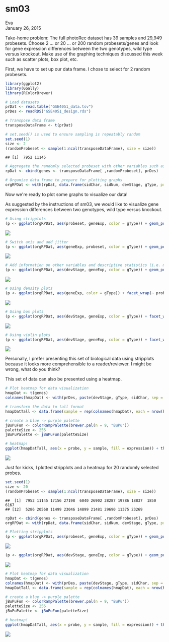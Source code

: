 # sm03
Eva  
January 26, 2015  

Take-home problem: The full photoRec dataset has 39 samples and 29,949 probesets. Choose 2 … or 20 … or 200 random probesets/genes and look for gene expression differences between the two genotypes, wild type versus knockout. Make use of the graphing techniques discussed this week such as scatter plots, box plot, etc.

First, we have to set up our data frame. I chose to select for 2 random probesets. 


```r
library(ggplot2)
library(GGally)
library(RColorBrewer)

# Load datasets
prDat <- read.table("GSE4051_data.tsv")
prDes <- readRDS("GSE4051_design.rds")

# Transpose data frame
transposeDataFrame <- t(prDat)

# set.seed() is used to ensure sampling is repeatably random
set.seed(1)
size <- 2
(randomProbeset <- sample(1:ncol(transposeDataFrame), size = size))
```

```
## [1]  7952 11145
```

```r
# Aggregate the randomly selected probeset with other variables such as devStage and gType.
rpDat <- cbind(genes <- transposeDataFrame[ ,randomProbeset], prDes)

# Organize data frame to prepare for plotting graphs
orgRPDat <- with(rpDat, data.frame(sidChar, sidNum, devStage, gType, probeset = factor(rep(c(colnames(rpDat[1:size])), each = nrow(rpDat))), geneExp = c(genes)))
```

Now we're ready to plot some graphs to visualize our data!

As suggested by the instructions of sm03, we would like to visualize gene expression differences between two genotypes, wild type versus knockout. 


```r
# Using stripplots
(p <- ggplot(orgRPDat, aes(probeset, geneExp, color = gType)) + geom_point())
```

![](sm03_files/figure-html/unnamed-chunk-2-1.png) 

```r
# Switch axis and add jitter
(p <- ggplot(orgRPDat, aes(geneExp, probeset, color = gType)) + geom_point(position = position_jitter(height = 0.1)))
```

![](sm03_files/figure-html/unnamed-chunk-2-2.png) 

```r
# Add information on other variables and descriptive statistics (i.e. mean)
(p <- ggplot(orgRPDat, aes(devStage, geneExp, color = gType)) + geom_point() + facet_wrap(~ probeset) + stat_summary(fun.y = mean, geom = "point", shape = 4, size = 4))
```

![](sm03_files/figure-html/unnamed-chunk-2-3.png) 

```r
# Using density plots
(p <- ggplot(orgRPDat, aes(geneExp, color = gType)) + facet_wrap(~ probeset) + stat_density(geom = "line", position = "identity") + geom_point(aes(y = 0.05), position = position_jitter(height = 0.005)))
```

![](sm03_files/figure-html/unnamed-chunk-2-4.png) 

```r
# Using box plots
(p <- ggplot(orgRPDat, aes(devStage, geneExp, color = gType)) + facet_wrap(~ probeset) + geom_boxplot())
```

![](sm03_files/figure-html/unnamed-chunk-2-5.png) 

```r
# Using violin plots
(p <- ggplot(orgRPDat, aes(devStage, geneExp, color = gType)) + facet_wrap(~ probeset) + geom_violin())
```

![](sm03_files/figure-html/unnamed-chunk-2-6.png) 

Personally, I prefer presenting this set of biological data using stripplots because it looks more comprehensible to a reader/reviewer. I might be wrong, what do you think?

This set of data can also be presented using a heatmap. 


```r
# Plot heatmap for data visualization
hmapDat <- t(genes)
colnames(hmapDat) <- with(prDes, paste(devStage, gType, sidChar, sep = "_"))

# transform the data to tall format
hmapDatTall <- data.frame(sample = rep(colnames(hmapDat), each = nrow(hmapDat)), probe = rownames(hmapDat), expression = c(hmapDat))

# create a blue -> purple palette
jBuPuFun <- colorRampPalette(brewer.pal(n = 9, "BuPu"))
paletteSize <- 256
jBuPuPalette <- jBuPuFun(paletteSize)

# heatmap!
ggplot(hmapDatTall, aes(x = probe, y = sample, fill = expression)) + theme(axis.text.x = element_text(angle = 90, hjust = 1, vjust = 0.5)) + geom_tile() + scale_fill_gradient2(low = jBuPuPalette[1], mid = jBuPuPalette[paletteSize/2], high = jBuPuPalette[paletteSize], midpoint = (max(hmapDatTall$expression) + min(hmapDatTall$expression)) / 2, name = "Expression")
```

![](sm03_files/figure-html/unnamed-chunk-3-1.png) 

Just for kicks, I plotted stripplots and a heatmap for 20 randomly selected probes. 


```r
set.seed(1)
size <- 20
(randomProbeset <- sample(1:ncol(transposeDataFrame), size = size))
```

```
##  [1]  7952 11145 17156 27198  6040 26902 28287 19786 18837  1850  6167
## [12]  5286 20568 11499 23046 14899 21481 29690 11375 23269
```

```r
rpDat <- cbind(genes <- transposeDataFrame[ ,randomProbeset], prDes)
orgRPDat <- with(rpDat, data.frame(sidChar, sidNum, devStage, gType, probeset = factor(rep(c(colnames(rpDat[1:size])), each = nrow(rpDat))), geneExp = c(genes)))

# Plotting stripplots
(p <- ggplot(orgRPDat, aes(probeset, geneExp, color = gType)) + geom_point() + theme(axis.text.x = element_text(angle = 90, hjust = 1, vjust = 0.5)))
```

![](sm03_files/figure-html/unnamed-chunk-4-1.png) 

```r
(p <- ggplot(orgRPDat, aes(devStage, geneExp, color = gType)) + geom_point() + theme(axis.text.x = element_text(angle = 90, hjust = 1, vjust = 0.5)) + facet_wrap(~ probeset) + stat_summary(fun.y = mean, geom = "point", shape = 4, size = 4))
```

![](sm03_files/figure-html/unnamed-chunk-4-2.png) 

```r
# Plot heatmap for data visualization
hmapDat <- t(genes)
colnames(hmapDat) <- with(prDes, paste(devStage, gType, sidChar, sep = "_"))
hmapDatTall <- data.frame(sample = rep(colnames(hmapDat), each = nrow(hmapDat)), probe = rownames(hmapDat), expression = c(hmapDat))

# create a blue -> purple palette
jBuPuFun <- colorRampPalette(brewer.pal(n = 9, "BuPu"))
paletteSize <- 256
jBuPuPalette <- jBuPuFun(paletteSize)

# heatmap!
ggplot(hmapDatTall, aes(x = probe, y = sample, fill = expression)) + theme(axis.text.x = element_text(angle = 90, hjust = 1, vjust = 0.5)) + geom_tile() + scale_fill_gradient2(low = jBuPuPalette[1], mid = jBuPuPalette[paletteSize/2], high = jBuPuPalette[paletteSize], midpoint = (max(hmapDatTall$expression) + min(hmapDatTall$expression)) / 2, name = "Expression")
```

![](sm03_files/figure-html/unnamed-chunk-4-3.png) 

